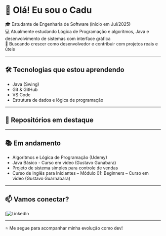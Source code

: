 # 👋 Olá! Eu sou o Cadu

🎓 Estudante de Engenharia de Software (início em Jul/2025)  
💻 Atualmente estudando Lógica de Programação e algoritmos, Java e desenvolvimento de sistemas com interface gráfica  
🚀 Buscando crescer como desenvolvedor e contribuir com projetos reais e úteis

---

## 🛠️ Tecnologias que estou aprendendo

- Java (Swing)
- Git & GitHub
- VS Code
- Estrutura de dados e lógica de programação

---

## 📌 Repositórios em destaque



---

## 📚 Em andamento

- Algoritmos e Lógica de Programação (Udemy)  
- Java Básico - Curso em video (Gustavo Gunabara)
- Projeto de sistema simples para controle de vendas
- Curso de Inglês para Iniciantes – Módulo 01: Beginners – Curso em video (Gustavo Guarnabara)
---

## 📫 Vamos conectar?

[![LinkedIn](www.linkedin.com/in/caducdev)


---

⭐ Me segue para acompanhar minha evolução como dev!
